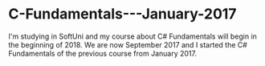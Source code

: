 # C-Fundamentals---January-2017
I'm studying in SoftUni and my course about C# Fundamentals will begin in the beginning of 2018. We are now September 2017 and I started the C# Fundamentals of the previous course from January 2017.
